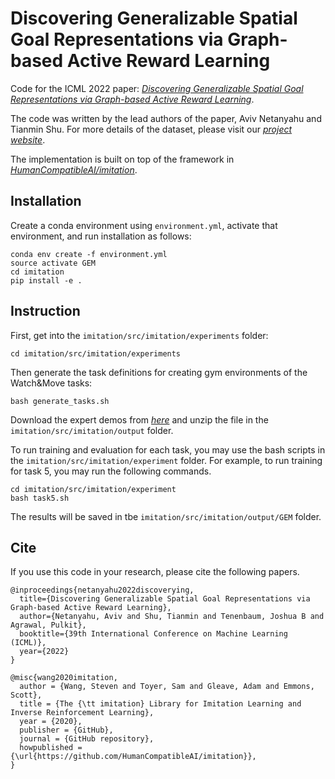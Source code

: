 # Discovering Generalizable Spatial Goal Representations via Graph-based Active Reward Learning

Code for the ICML 2022 paper: [*Discovering Generalizable Spatial Goal Representations via Graph-based Active Reward Learning*](https://www.tshu.io/GEM/GEM.pdf).  

The code was written by the lead authors of the paper, Aviv Netanyahu and Tianmin Shu. For more details of the dataset, please visit our [*project website*](https://www.tshu.io/GEM).

The implementation is built on top of the framework in [*HumanCompatibleAI/imitation*](http://github.com/HumanCompatibleAI/imitation). 

## Installation

Create a conda environment using `environment.yml`, activate that environment, and run installation as follows:

```
conda env create -f environment.yml
source activate GEM
cd imitation
pip install -e .
```

 
## Instruction

First, get into the `imitation/src/imitation/experiments` folder:
```
cd imitation/src/imitation/experiments
```

Then generate the task definitions for creating gym environments of the Watch&Move tasks:
```
bash generate_tasks.sh
```

Download the expert demos from [*here*](https://www.tshu.io/expert_demos) and unzip the file in the `imitation/src/imitation/output` folder.

To run training and evaluation for each task, you may use the bash scripts in the `imitation/src/imitation/experiment` folder. For example, to run training for task 5, you may run the following commands.
```
cd imitation/src/imitation/experiment
bash task5.sh
```

The results will be saved in tbe `imitation/src/imitation/output/GEM` folder.

## Cite
If you use this code in your research, please cite the following papers.

```
@inproceedings{netanyahu2022discoverying,
  title={Discovering Generalizable Spatial Goal Representations via Graph-based Active Reward Learning},
  author={Netanyahu, Aviv and Shu, Tianmin and Tenenbaum, Joshua B and Agrawal, Pulkit},
  booktitle={39th International Conference on Machine Learning (ICML)},
  year={2022}
}
```
```
@misc{wang2020imitation,
  author = {Wang, Steven and Toyer, Sam and Gleave, Adam and Emmons, Scott},
  title = {The {\tt imitation} Library for Imitation Learning and Inverse Reinforcement Learning},
  year = {2020},
  publisher = {GitHub},
  journal = {GitHub repository},
  howpublished = {\url{https://github.com/HumanCompatibleAI/imitation}},
}
```

